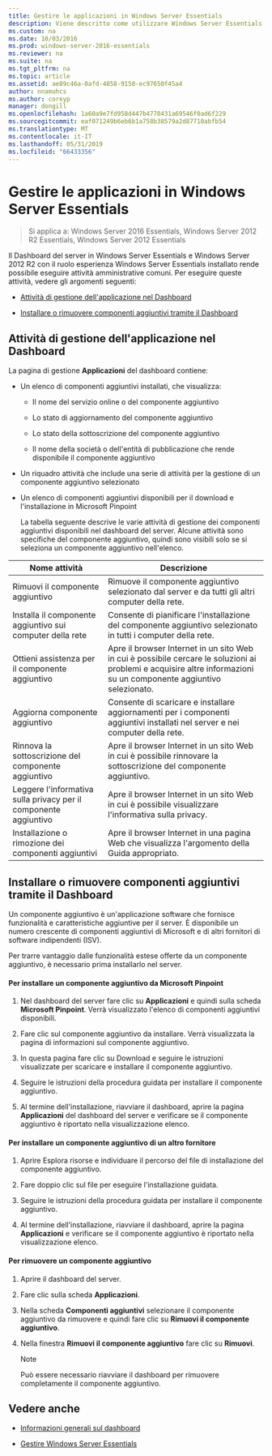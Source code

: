 ```yaml
---
title: Gestire le applicazioni in Windows Server Essentials
description: Viene descritto come utilizzare Windows Server Essentials
ms.custom: na
ms.date: 10/03/2016
ms.prod: windows-server-2016-essentials
ms.reviewer: na
ms.suite: na
ms.tgt_pltfrm: na
ms.topic: article
ms.assetid: ae89c46a-0afd-4858-9150-ec97650f45a4
author: nnamuhcs
ms.author: coreyp
manager: dongill
ms.openlocfilehash: 1a60a9e7fd958d447b4770431a69546f0ad6f229
ms.sourcegitcommit: eaf071249b6eb6b1a758b38579a2d87710abfb54
ms.translationtype: MT
ms.contentlocale: it-IT
ms.lasthandoff: 05/31/2019
ms.locfileid: "66433356"
---
```

# <a name="manage-applications-in-windows-server-essentials"></a>Gestire le applicazioni in Windows Server Essentials

>Si applica a: Windows Server 2016 Essentials, Windows Server 2012 R2 Essentials, Windows Server 2012 Essentials
 
 Il Dashboard del server in Windows Server Essentials e Windows Server 2012 R2 con il ruolo esperienza Windows Server Essentials installato rende possibile eseguire attività amministrative comuni. Per eseguire queste attività, vedere gli argomenti seguenti:  
  
-   [Attività di gestione dell'applicazione nel Dashboard](Manage-Applications-in-Windows-Server-Essentials.md#BKMK_1)  
  
-   [Installare o rimuovere componenti aggiuntivi tramite il Dashboard](Manage-Applications-in-Windows-Server-Essentials.md#BKMK_2)  
  
##  <a name="BKMK_1"></a> Attività di gestione dell'applicazione nel Dashboard  
 La pagina di gestione **Applicazioni** del dashboard contiene:  
  
- Un elenco di componenti aggiuntivi installati, che visualizza:  
  
  -   Il nome del servizio online o del componente aggiuntivo  
  
  -   Lo stato di aggiornamento del componente aggiuntivo  
  
  -   Lo stato della sottoscrizione del componente aggiuntivo  
  
  -   Il nome della società o dell'entità di pubblicazione che rende disponibile il componente aggiuntivo  
  
- Un riquadro attività che include una serie di attività per la gestione di un componente aggiuntivo selezionato  
  
- Un elenco di componenti aggiuntivi disponibili per il download e l'installazione in Microsoft Pinpoint  
  
  La tabella seguente descrive le varie attività di gestione dei componenti aggiuntivi disponibili nel dashboard del server. Alcune attività sono specifiche del componente aggiuntivo, quindi sono visibili solo se si seleziona un componente aggiuntivo nell'elenco.  
  
|Nome attività|Descrizione|  
|---------------|-----------------|  
|Rimuovi il componente aggiuntivo|Rimuove il componente aggiuntivo selezionato dal server e da tutti gli altri computer della rete.|  
|Installa il componente aggiuntivo sui computer della rete|Consente di pianificare l'installazione del componente aggiuntivo selezionato in tutti i computer della rete.|  
|Ottieni assistenza per il componente aggiuntivo|Apre il browser Internet in un sito Web in cui è possibile cercare le soluzioni ai problemi e acquisire altre informazioni su un componente aggiuntivo selezionato.|  
|Aggiorna componente aggiuntivo|Consente di scaricare e installare aggiornamenti per i componenti aggiuntivi installati nel server e nei computer della rete.|  
|Rinnova la sottoscrizione del componente aggiuntivo|Apre il browser Internet in un sito Web in cui è possibile rinnovare la sottoscrizione del componente aggiuntivo.|  
|Leggere l'informativa sulla privacy per il componente aggiuntivo|Apre il browser Internet in un sito Web in cui è possibile visualizzare l'informativa sulla privacy.|  
|Installazione o rimozione dei componenti aggiuntivi|Apre il browser Internet in una pagina Web che visualizza l'argomento della Guida appropriato.|  
  
##  <a name="BKMK_2"></a> Installare o rimuovere componenti aggiuntivi tramite il Dashboard  
 Un componente aggiuntivo è un'applicazione software che fornisce funzionalità e caratteristiche aggiuntive per il server. È disponibile un numero crescente di componenti aggiuntivi di Microsoft e di altri fornitori di software indipendenti (ISV).  
  
 Per trarre vantaggio dalle funzionalità estese offerte da un componente aggiuntivo, è necessario prima installarlo nel server.  
  
#### <a name="to-install-an-add-in-from-microsoft-pinpoint"></a>Per installare un componente aggiuntivo da Microsoft Pinpoint  
  
1.  Nel dashboard del server fare clic su **Applicazioni** e quindi sulla scheda **Microsoft Pinpoint**.  Verrà visualizzato l'elenco di componenti aggiuntivi disponibili.  
  
2.  Fare clic sul componente aggiuntivo da installare. Verrà visualizzata la pagina di informazioni sul componente aggiuntivo.  
  
3.  In questa pagina fare clic su Download e seguire le istruzioni visualizzate per scaricare e installare il componente aggiuntivo.  
  
4.  Seguire le istruzioni della procedura guidata per installare il componente aggiuntivo.  
  
5.  Al termine dell'installazione, riavviare il dashboard, aprire la pagina **Applicazioni** del dashboard del server e verificare se il componente aggiuntivo è riportato nella visualizzazione elenco.  
  
#### <a name="to-install-an-add-in-from-another-provider"></a>Per installare un componente aggiuntivo di un altro fornitore  
  
1.  Aprire Esplora risorse e individuare il percorso del file di installazione del componente aggiuntivo.  
  
2.  Fare doppio clic sul file per eseguire l'installazione guidata.  
  
3.  Seguire le istruzioni della procedura guidata per installare il componente aggiuntivo.  
  
4.  Al termine dell'installazione, riavviare il dashboard, aprire la pagina **Applicazioni** e verificare se il componente aggiuntivo è riportato nella visualizzazione elenco.  
  
#### <a name="to-remove-an-add-in"></a>Per rimuovere un componente aggiuntivo  
  
1.  Aprire il dashboard del server.  
  
2.  Fare clic sulla scheda **Applicazioni**.  
  
3.  Nella scheda **Componenti aggiuntivi** selezionare il componente aggiuntivo da rimuovere e quindi fare clic su **Rimuovi il componente aggiuntivo**.  
  
4.  Nella finestra **Rimuovi il componente aggiuntivo** fare clic su **Rimuovi**.  
  
    > [!NOTE]
    >  Può essere necessario riavviare il dashboard per rimuovere completamente il componente aggiuntivo.  
  
## <a name="see-also"></a>Vedere anche  
  
-   [Informazioni generali sul dashboard](Overview-of-the-Dashboard-in-Windows-Server-Essentials.md)  
  
-   [Gestire Windows Server Essentials](Manage-Windows-Server-Essentials.md)
